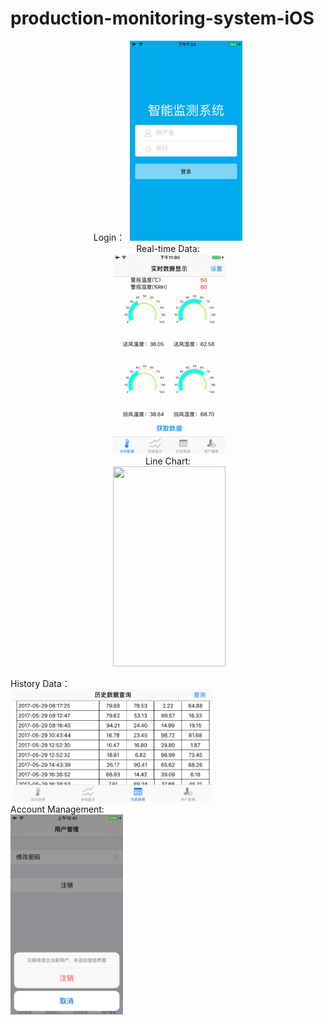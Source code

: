 # production-monitoring-system-iOS


<p align="center">
 Login：
  <img src="https://github.com/zhulinn/production-monitoring-system-iOS/raw/master/demo/login.png" width = "180" height = "320"><br>
 Real-time Data: <br>
  <img src="https://github.com/zhulinn/production-monitoring-system-iOS/raw/master/demo/data.gif" width = "180" height = "320"> <br>
 Line Chart: <br>
  <img src="https://github.com/zhulinn/production-monitoring-system-iOS/raw/master/demo/graoh.gif" width = "180" height = "320"> <br>

 History Data：<br>
  <img src="https://github.com/zhulinn/production-monitoring-system-iOS/raw/master/demo/history.png" width = "320" height = "180">  <br>
 Account Management:<br>
  <img src="https://github.com/zhulinn/production-monitoring-system-iOS/raw/master/demo/manage.png"   width = "180" height = "320">
</p>
